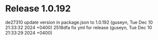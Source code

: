 # Release 1.0.192

de27310 update version in package.json to 1.0.192 (guseyn, Tue Dec 10 21:33:32 2024 +0400)
2518dfa fix yml for release (guseyn, Tue Dec 10 21:33:29 2024 +0400)
